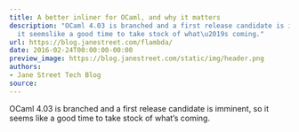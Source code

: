 ```yaml
---
title: A better inliner for OCaml, and why it matters
description: "OCaml 4.03 is branched and a first release candidate is imminent, so
  it seemslike a good time to take stock of what\u2019s coming."
url: https://blog.janestreet.com/flambda/
date: 2016-02-24T00:00:00-00:00
preview_image: https://blog.janestreet.com/static/img/header.png
authors:
- Jane Street Tech Blog
source:
---
```


<p>OCaml 4.03 is branched and a first release candidate is imminent, so it seems
like a good time to take stock of what’s coming.</p>


